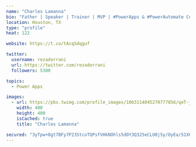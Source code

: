 ```yaml
---
name: "Charles Lamanna"
bio: "Father | Speaker | Trainer | MVP | #PowerApps & #PowerAutomate Community Super User | YouTuber Right-pointing triangle http://youtube.com/c/rezadorrani | Learn - Share - Clockwise rightwards and leftwards open circle arrows"
location: Houston, TX
type: "profile"
heat: 122

website: https://t.co/tAcqSdqguf

twitter:
  username: rezadorrani
  url: https://twitter.com/rezadorrani
  followers: 5380

topics:
  - Power Apps

images:
  - url: https://pbs.twimg.com/profile_images/1063114045270777856/qeT-jpWr_400x400.jpg
    width: 400
    height: 400
    isCached: true
    title: "Charles Lamanna"

secured: "3yTpw+8gt7BFy7P23StcoTQPsfVHkNOhls5dOY3Q325eCLU0j5y/OyEa/51XOdCUj8m7fAUEApoDq/oiF7s7aVseY8JsBhQypOWRJvf9/0REb3hKYfqBYV23S0R2RiGkXZN90wmnNjC7Ej7aAgF09mr5LyzMRA8IIG0VA+0VoPULYBNX2jODLyp07VcTHgg2TIk6UmafXjrm0nF6Sk90MtllqrwW0RGnJLDohEu8fqurZ5NovmB1weFw7ZO60/Fqx3WSV7PwvhPESxreHQPJw0RUH0nWfoAkEq9NE+Vj7Gjxk9ntFuI7CkFDo6KT+ru9kqqINVylGVGSWiHV2G/ecOsLKYZlKvsfgn0/XKMrPfyAxyKKT2HXm3gjVxpEEvCSluR2XHFzwq4tjoYEqLEGodgZH0so4vRwp7H2HD5X5fY=;/+6PD2lyVYDSVtzH4ucXiw=="
---
```


